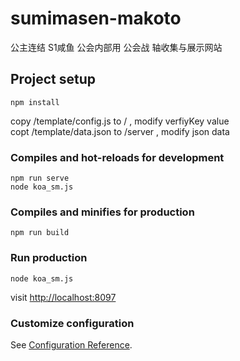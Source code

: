 # sumimasen-makoto

公主连结 S1咸鱼 公会内部用 公会战 轴收集与展示网站  

## Project setup
```
npm install
```

copy /template/config.js to / , modify verfiyKey value  
copt /template/data.json to /server , modify json data

### Compiles and hot-reloads for development
```
npm run serve
node koa_sm.js
```

### Compiles and minifies for production
```
npm run build
```

### Run production
```
node koa_sm.js
```
visit [http://localhost:8097](http://localhost:8097)

### Customize configuration
See [Configuration Reference](https://cli.vuejs.org/config/).
